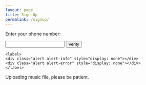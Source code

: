 ```yaml
---
layout: page
title: Sign Up
permalink: /signup/
---
```


<script src="https://cdnjs.cloudflare.com/ajax/libs/intl-tel-input/17.0.8/js/intlTelInput.min.js"></script>
<link
      rel="stylesheet"
      href="https://cdnjs.cloudflare.com/ajax/libs/intl-tel-input/17.0.8/css/intlTelInput.css"
/>

<link rel="stylesheet" href="styles/loading-spinner.css"/>
<div class="wrapper">
<form id="verify" onsubmit="process(event)">
    <p>Enter your phone number:</p>
    <input id="phone" type="tel" name="phone" />
    <input type="submit" class="btn" value="Verify" />

    <label>
    <div class="alert alert-info" style="display: none"></div>
    <div class="alert alert-error" style="display: none"></div>
    </label>
</form>
</div>
<div class="overlay"></div>
<div class="spanner">
  <div class="loader"></div>
  <p>Uploading music file, please be patient.</p>
</div>
<script>
    const phoneInputField = document.querySelector("#phone");
    const phoneInput = window.intlTelInput(phoneInputField, {
      utilsScript:
        "https://cdnjs.cloudflare.com/ajax/libs/intl-tel-input/17.0.8/js/utils.js",
    });

    const info = document.querySelector(".alert-info");
    const error = document.querySelector(".alert-error");

function process(event) {
 event.preventDefault();
 document.querySelector("div.spanner").classList.add("show");
 document.querySelector("div.overlay").classList.add("show");
 const phoneNumber = phoneInput.getNumber();

 info.style.display = "none";
 error.style.display = "none";

 if (phoneInput.isValidNumber()) {
    info.style.display = "";
    info.innerHTML = "";

    console.log("Sending data");

    data = {
        "phoneNumber":phoneNumber
    };
    const XHR = new XMLHttpRequest();

    const urlEncodedDataPairs = [];

    // Turn the data object into an array of URL-encoded key/value pairs.
    for (const [name, value] of Object.entries(data)) {
        urlEncodedDataPairs.push(
            `${encodeURIComponent(name)}=${encodeURIComponent(value)}`
        );
    }

    // Combine the pairs into a single string and replace all %-encoded spaces to
    // the '+' character; matches the behavior of browser form submissions.
    const urlEncodedData = urlEncodedDataPairs.join("&").replace(/%20/g, "+");

    // Define what happens on successful data submission
    XHR.addEventListener("load", (event) => {
        alert("Yeah! Data sent and response loaded.");
    });

    // Define what happens in case of an error
    XHR.addEventListener("error", (event) => {
        alert("Oops! Something went wrong.");
    });

    // Set up our request
    XHR.open("POST", "https://plib7qyexhoeljo2j6oye4e6oa0eyldb.lambda-url.us-east-1.on.aws/");

    // Add the required HTTP header for form data POST requests
    XHR.setRequestHeader("Content-Type", "application/x-www-form-urlencoded");
    // Finally, send our data.
    XHR.send(urlEncodedData);
} else {
   error.style.display = "";
   error.innerHTML = `Invalid phone number.`;
}
}
</script>
